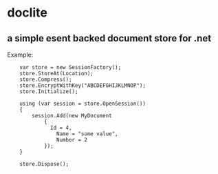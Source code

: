 doclite
=======

a simple esent backed document store for .net
---------------------------------------------

Example:

```
	var store = new SessionFactory();
	store.StoreAt(Location);
	store.Compress();
	store.EncryptWithKey("ABCDEFGHIJKLMNOP");
	store.Initialize();

	using (var session = store.OpenSession())
	{
		session.Add(new MyDocument
			{ 
              Id = 4,
    			Name = "some value",
				Number = 2
			});	
	}

	store.Dispose();


```